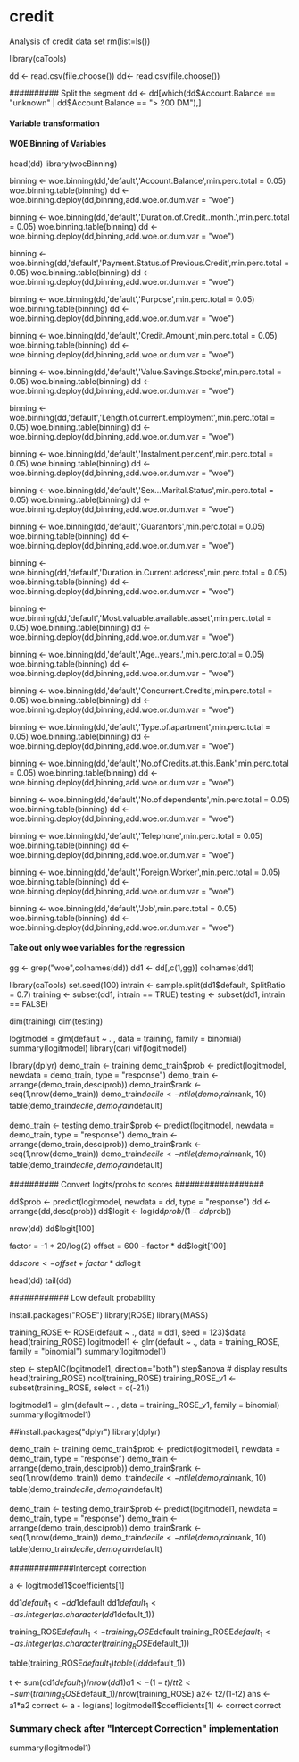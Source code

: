 # credit
Analysis of credit data set
rm(list=ls())

library(caTools)

dd <- read.csv(file.choose())
dd<- read.csv(file.choose())

########## Split the segment
dd <- dd[which(dd$Account.Balance == "unknown" | dd$Account.Balance == "> 200 DM"),]

#### Variable transformation
#### WOE Binning of Variables
head(dd)
library(woeBinning)

binning <- woe.binning(dd,'default','Account.Balance',min.perc.total = 0.05)
woe.binning.table(binning)
dd <- woe.binning.deploy(dd,binning,add.woe.or.dum.var = "woe")


binning <- woe.binning(dd,'default','Duration.of.Credit..month.',min.perc.total = 0.05)
woe.binning.table(binning)
dd <- woe.binning.deploy(dd,binning,add.woe.or.dum.var = "woe")


binning <- woe.binning(dd,'default','Payment.Status.of.Previous.Credit',min.perc.total = 0.05)
woe.binning.table(binning)
dd <- woe.binning.deploy(dd,binning,add.woe.or.dum.var = "woe")


binning <- woe.binning(dd,'default','Purpose',min.perc.total = 0.05)
woe.binning.table(binning)
dd <- woe.binning.deploy(dd,binning,add.woe.or.dum.var = "woe")


binning <- woe.binning(dd,'default','Credit.Amount',min.perc.total = 0.05)
woe.binning.table(binning)
dd <- woe.binning.deploy(dd,binning,add.woe.or.dum.var = "woe")


binning <- woe.binning(dd,'default','Value.Savings.Stocks',min.perc.total = 0.05)
woe.binning.table(binning)
dd <- woe.binning.deploy(dd,binning,add.woe.or.dum.var = "woe")


binning <- woe.binning(dd,'default','Length.of.current.employment',min.perc.total = 0.05)
woe.binning.table(binning)
dd <- woe.binning.deploy(dd,binning,add.woe.or.dum.var = "woe")


binning <- woe.binning(dd,'default','Instalment.per.cent',min.perc.total = 0.05)
woe.binning.table(binning)
dd <- woe.binning.deploy(dd,binning,add.woe.or.dum.var = "woe")


binning <- woe.binning(dd,'default','Sex...Marital.Status',min.perc.total = 0.05)
woe.binning.table(binning)
dd <- woe.binning.deploy(dd,binning,add.woe.or.dum.var = "woe")


binning <- woe.binning(dd,'default','Guarantors',min.perc.total = 0.05)
woe.binning.table(binning)
dd <- woe.binning.deploy(dd,binning,add.woe.or.dum.var = "woe")


binning <- woe.binning(dd,'default','Duration.in.Current.address',min.perc.total = 0.05)
woe.binning.table(binning)
dd <- woe.binning.deploy(dd,binning,add.woe.or.dum.var = "woe")


binning <- woe.binning(dd,'default','Most.valuable.available.asset',min.perc.total = 0.05)
woe.binning.table(binning)
dd <- woe.binning.deploy(dd,binning,add.woe.or.dum.var = "woe")


binning <- woe.binning(dd,'default','Age..years.',min.perc.total = 0.05)
woe.binning.table(binning)
dd <- woe.binning.deploy(dd,binning,add.woe.or.dum.var = "woe")


binning <- woe.binning(dd,'default','Concurrent.Credits',min.perc.total = 0.05)
woe.binning.table(binning)
dd <- woe.binning.deploy(dd,binning,add.woe.or.dum.var = "woe")


binning <- woe.binning(dd,'default','Type.of.apartment',min.perc.total = 0.05)
woe.binning.table(binning)
dd <- woe.binning.deploy(dd,binning,add.woe.or.dum.var = "woe")


binning <- woe.binning(dd,'default','No.of.Credits.at.this.Bank',min.perc.total = 0.05)
woe.binning.table(binning)
dd <- woe.binning.deploy(dd,binning,add.woe.or.dum.var = "woe")


binning <- woe.binning(dd,'default','No.of.dependents',min.perc.total = 0.05)
woe.binning.table(binning)
dd <- woe.binning.deploy(dd,binning,add.woe.or.dum.var = "woe")


binning <- woe.binning(dd,'default','Telephone',min.perc.total = 0.05)
woe.binning.table(binning)
dd <- woe.binning.deploy(dd,binning,add.woe.or.dum.var = "woe")


binning <- woe.binning(dd,'default','Foreign.Worker',min.perc.total = 0.05)
woe.binning.table(binning)
dd <- woe.binning.deploy(dd,binning,add.woe.or.dum.var = "woe")


binning <- woe.binning(dd,'default','Job',min.perc.total = 0.05)
woe.binning.table(binning)
dd <- woe.binning.deploy(dd,binning,add.woe.or.dum.var = "woe")


#### Take out only woe variables for the regression

gg <- grep("woe",colnames(dd))
dd1 <- dd[,c(1,gg)]
colnames(dd1)


library(caTools)
set.seed(100)
intrain <- sample.split(dd1$default, SplitRatio = 0.7)
training <- subset(dd1, intrain == TRUE)
testing <- subset(dd1, intrain == FALSE)

dim(training)
dim(testing)


logitmodel = glm(default ~ . , data = training, family = binomial)
summary(logitmodel)
library(car)
vif(logitmodel)

library(dplyr)
demo_train <- training
demo_train$prob <- predict(logitmodel, newdata = demo_train, type = "response")
demo_train <- arrange(demo_train,desc(prob))
demo_train$rank <- seq(1,nrow(demo_train))
demo_train$decile <- ntile(demo_train$rank, 10)
table(demo_train$decile, demo_train$default)


demo_train <- testing
demo_train$prob <- predict(logitmodel, newdata = demo_train, type = "response")
demo_train <- arrange(demo_train,desc(prob))
demo_train$rank <- seq(1,nrow(demo_train))
demo_train$decile <- ntile(demo_train$rank, 10)
table(demo_train$decile, demo_train$default)


########## Convert logits/probs to scores ##################


dd$prob <- predict(logitmodel, newdata = dd, type = "response")
dd <- arrange(dd,desc(prob))
dd$logit <- log(dd$prob / (1-dd$prob))

nrow(dd)
dd$logit[100]

factor = -1 * 20/log(2)
offset = 600 - factor * dd$logit[100]

dd$score <- offset + factor * dd$logit

head(dd)
tail(dd)
































############ Low default probability 

install.packages("ROSE")
library(ROSE)
library(MASS)

training_ROSE <- ROSE(default ~ ., data = dd1, seed = 123)$data
head(training_ROSE)
logitmodel1 <- glm(default ~ ., data = training_ROSE, family = "binomial")
summary(logitmodel1)

step <- stepAIC(logitmodel1, direction="both")
step$anova # display results 
head(training_ROSE)
ncol(training_ROSE)
training_ROSE_v1 <- subset(training_ROSE, select = c(-21))

logitmodel1 = glm(default ~ . , data = training_ROSE_v1, family = binomial)
summary(logitmodel1)

##install.packages("dplyr")
library(dplyr)

demo_train <- training
demo_train$prob <- predict(logitmodel1, newdata = demo_train, type = "response")
demo_train <- arrange(demo_train,desc(prob))
demo_train$rank <- seq(1,nrow(demo_train))
demo_train$decile <- ntile(demo_train$rank, 10)
table(demo_train$decile, demo_train$default)


demo_train <- testing
demo_train$prob <- predict(logitmodel1, newdata = demo_train, type = "response")
demo_train <- arrange(demo_train,desc(prob))
demo_train$rank <- seq(1,nrow(demo_train))
demo_train$decile <- ntile(demo_train$rank, 10)
table(demo_train$decile, demo_train$default)

#############Intercept correction

a <- logitmodel1$coefficients[1]

dd1$default_1 <- dd1$default
dd1$default_1  <- as.integer(as.character(dd1$default_1))

training_ROSE$default_1 <- training_ROSE$default
training_ROSE$default_1 <- as.integer(as.character(training_ROSE$default_1))

table(training_ROSE$default_1)
table((dd$default_1))

t <- sum(dd1$default_1)/nrow(dd1)
a1 <- (1-t)/t
t2 <- sum(training_ROSE$default_1)/nrow(training_ROSE)
a2<- t2/(1-t2)
ans <- a1*a2
correct <- a - log(ans)
logitmodel1$coefficients[1] <- correct
correct

### Summary check after "Intercept Correction" implementation
summary(logitmodel1)

